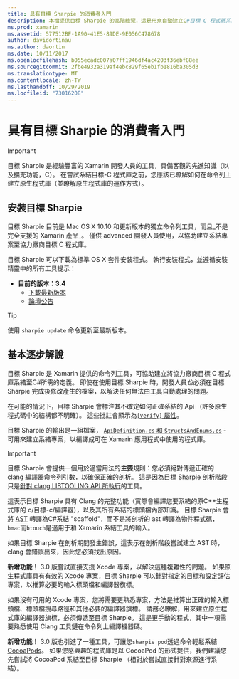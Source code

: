 ```yaml
---
title: 具有目標 Sharpie 的消費者入門
description: 本檔提供目標 Sharpie 的高階總覽，這是用來自動建立C#目標 C 程式碼系結的工具。
ms.prod: xamarin
ms.assetid: 577512BF-1A90-41E5-89DE-9E056C478678
author: davidortinau
ms.author: daortin
ms.date: 10/11/2017
ms.openlocfilehash: b055ecadc007a07ff1946df4ac4203f36ebf88ee
ms.sourcegitcommit: 2fbe4932a319af4ebc829f65eb1fb1816ba305d3
ms.translationtype: MT
ms.contentlocale: zh-TW
ms.lasthandoff: 10/29/2019
ms.locfileid: "73016208"
---
```

# <a name="getting-started-with-objective-sharpie"></a>具有目標 Sharpie 的消費者入門

> [!IMPORTANT]
> 目標 Sharpie 是經驗豐富的 Xamarin 開發人員的工具，具備客觀的先進知識（以及擴充功能，C）。 在嘗試系結目標-C 程式庫之前，您應該已瞭解如何在命令列上建立原生程式庫（並瞭解原生程式庫的運作方式）。

<a name="installing" />

## <a name="installing-objective-sharpie"></a>安裝目標 Sharpie

目標 Sharpie 目前是 Mac OS X 10.10 和更新版本的獨立命令列工具，而且_不是完全支援的 Xamarin 產品_。 僅供 advanced 開發人員使用，以協助建立系結專案至協力廠商目標 C 程式庫。

目標 Sharpie 可以下載為標準 OS X 套件安裝程式。
執行安裝程式，並遵循安裝精靈中的所有工具提示：

- **目前的版本：3.4**
  - [下載最新版本](https://dl.xamarin.com/objective-sharpie/ObjectiveSharpie.pkg)
  - [論壇公告](https://forums.xamarin.com/discussion/104800/objective-sharpie-3-4)

> [!TIP]
> 使用 `sharpie update` 命令更新至最新版本。

## <a name="basic-walkthrough"></a>基本逐步解說

目標 Sharpie 是 Xamarin 提供的命令列工具，可協助建立將協力廠商目標 C 程式庫系結至C#所需的定義。
即使在使用目標 Sharpie 時，開發人員*也*必須在目標 Sharpie 完成後修改產生的檔案，以解決任何無法由工具自動處理的問題。

在可能的情況下，目標 Sharpie 會標注其不確定如何正確系結的 Api （許多原生程式碼中的結構都不明確）。
這些批註會顯示為[`[Verify]` 屬性](~/cross-platform/macios/binding/objective-sharpie/platform/verify.md)。

目標 Sharpie 的輸出是一組檔案， [`ApiDefinition.cs` 和 `StructsAndEnums.cs`](~/cross-platform/macios/binding/objective-sharpie/platform/apidefinitions-structsandenums.md) -可用來建立系結專案，以編譯成可在 Xamarin 應用程式中使用的程式庫。

> [!IMPORTANT]
> 目標 Sharpie 會提供一個用於適當用法的**主要**規則：您必須絕對傳遞正確的 clang 編譯器命令列引數，以確保正確的剖析。 這是因為目標 Sharpie 剖析階段只是[針對 clang LIBTOOLING API 所執行](https://clang.llvm.org/docs/LibTooling.html)的工具。

這表示目標 Sharpie 具有 Clang 的完整功能（實際會編譯您要系結的原C++生程式庫的 c/目標-c/編譯器），以及其所有系結的標頭檔內部知識。
目標 Sharpie 會將 [AST](https://en.wikipedia.org/wiki/Abstract_syntax_tree) 轉譯為C#系結 "scaffold"，而不是將剖析的 ast 轉譯為物件程式碼， `bmac`而`btouch`是適用于和 Xamarin 系結工具的輸入。

如果目標 Sharpie 在剖析期間發生錯誤，這表示在剖析階段嘗試建立 AST 時，clang 會錯誤出來，因此您必須找出原因。

**新增功能！** 3\.0 版嘗試直接支援 Xcode 專案，以解決這種複雜性的問題。 如果原生程式庫具有有效的 Xcode 專案，目標 Sharpie 可以針對指定的目標和設定評估專案，以推算必要的輸入標頭檔和編譯器旗標。

如果沒有可用的 Xcode 專案，您將需要更熟悉專案，方法是推算出正確的輸入標頭檔、標頭檔搜尋路徑和其他必要的編譯器旗標。 請務必瞭解，用來建立原生程式庫的編譯器旗標，必須傳遞至目標 Sharpie。 這是更手動的程式，其中一項需要熟悉使用 Clang 工具鏈在命令列上編譯機器碼。

**新增功能！** 3\.0 版也引進了一種工具，可讓您`sharpie pod`透過命令輕鬆系結 [CocoaPods](https://cocoapods.org)。
如果您感興趣的程式庫是以 CocoaPod 的形式提供，我們建議您先嘗試將 CocoaPod 系結至目標 Sharpie （相對於嘗試直接針對來源進行系結）。
